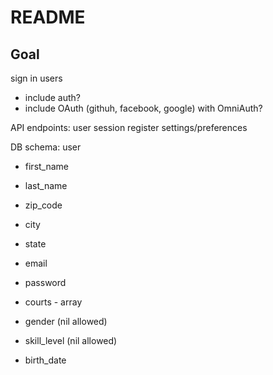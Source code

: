 # README


## Goal

sign in users
- include auth?
- include OAuth (githuh, facebook, google) with OmniAuth?


API endpoints:
user
session
register
settings/preferences


DB schema:
user
- first_name
- last_name
- zip_code
- city
- state
- email
- password

- courts - array
- gender (nil allowed)
- skill_level (nil allowed)
- birth_date
